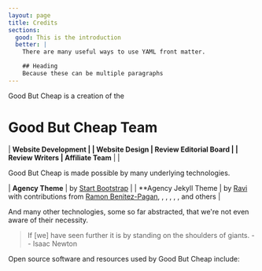 ```yaml
---
layout: page
title: Credits
sections:
  good: This is the introduction
  better: |
    There are many useful ways to use YAML front matter.

    ## Heading
    Because these can be multiple paragraphs
---
```





Good But Cheap is a creation of the

# Good But Cheap Team

| **Website Development |  	  	| Website Design
| Review Editorial Board | 	  	| Review Writers
| Affiliate Team** | |


Good But Cheap is made possible by many underlying technologies.

| **Agency Theme** 	| by [Start Bootstrap](https://startbootstrap.com/theme/agency) |
| **Agency Jekyll Theme | by [Ravi](https://github.com/raviriley) with contributions from [Ramon Benitez-Pagan](https://github.com/rbenitezpagan), [](https://github.com/miuprb), [](https://github.com/morozgrafix), [](https://github.com/xsuchy), [](https://github.com/MichaelCurrin), [](https://github.com/bkfirmen), and others |

And many other technologies, some so far abstracted, that we're not even aware of their necessity.

> If [we] have seen further it is by standing on the shoulders of giants.
> -- Isaac Newton

Open source software and resources used by Good But Cheap include:
